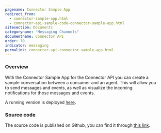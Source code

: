 ```yaml
---
pagename: Connector Sample App
redirect_from:
  - connector-sample-app.html
  - connector-api-sample-code-connector-sample-app.html
sitesection: Documents
categoryname: "Messaging Channels"
documentname: Connector API
order: 70
indicator: messaging
permalink: connector-api-connector-sample-app.html
---
```


### Overview

With the Connector Sample App for the Connector API you can create a sample conversation between a consumer and an agent. 
This will allow you to send messages and events, as well as visualize the incoming notifications for those messages and events.

A running version is deployed [here](https://connector-api.dev.liveperson.net).

### Source code

The source code is published on Github, you can find it through [this link](https://github.com/LivePersonInc/lp-demo-app-connector-api).

